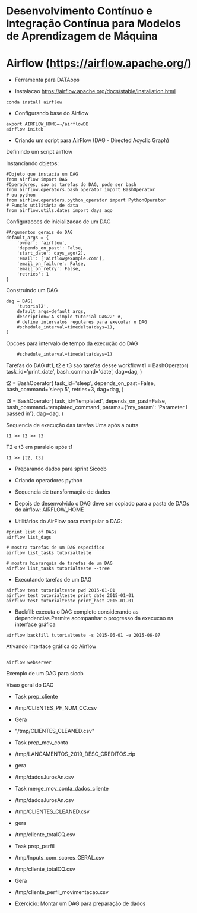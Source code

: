 # Desenvolvimento Contínuo e Integração Contínua para Modelos de Aprendizagem de Máquina

# Airflow (https://airflow.apache.org/)
* Ferramenta para DATAops

* Instalacao https://airflow.apache.org/docs/stable/installation.html

```
conda install airflow
```

* Configurando base do Airflow

```
export AIRFLOW_HOME=~/airflowDB
airflow initdb
```

* Criando um script para AirFlow (DAG - Directed Acyclic Graph)


Definindo um script airflow 

Instanciando objetos:

```
#Objeto que instacia um DAG
from airflow import DAG
#Operadores, sao as tarefas do DAG, pode ser bash
from airflow.operators.bash_operator import BashOperator
# ou python
from airflow.operators.python_operator import PythonOperator
# Função utilitária de data
from airflow.utils.dates import days_ago
```

Configuracoes de inicializacao de um DAG

```
#Argumentos gerais do DAG
default_args = {
    'owner': 'airflow',
    'depends_on_past': False,
    'start_date': days_ago(2),
    'email': ['airflow@example.com'],
    'email_on_failure': False,
    'email_on_retry': False,
    'retries': 1
}
```

Construindo um DAG
```
dag = DAG(
    'tutorial2',
    default_args=default_args,
    description='A simple tutorial DAG22' #,
    # define intervalos regulares para executar o DAG
    #schedule_interval=timedelta(days=1),
)
```

Opcoes para intervalo de tempo da execução do DAG
```
    #schedule_interval=timedelta(days=1)
```

Tarefas do DAG
#t1, t2 e t3 sao tarefas desse workflow
t1 = BashOperator(
    task_id='print_date',
    bash_command='date',
    dag=dag,
)

t2 = BashOperator(
    task_id='sleep',
    depends_on_past=False,
    bash_command='sleep 5',
    retries=3,
    dag=dag,
)

t3 = BashOperator(
    task_id='templated',
    depends_on_past=False,
    bash_command=templated_command,
    params={'my_param': 'Parameter I passed in'},
    dag=dag,
)

Sequencia de execução das tarefas
Uma após a outra
```
t1 >> t2 >> t3 
```

T2 e t3 em paralelo após t1
```
t1 >> [t2, t3] 
```

* Preparando dados para sprint Sicoob

* Criando operadores python

* Sequencia de transformação de dados

* Depois de desenvolvido o DAG deve ser copiado para a pasta de DAGs do airflow: AIRFLOW_HOME

* Utilitários do AirFlow para manipular o DAG:
```
#print list of DAGs
airflow list_dags

# mostra tarefas de um DAG especifico
airflow list_tasks tutorialteste

# mostra hierarquia de tarefas de um DAG
airflow list_tasks tutorialteste --tree
```

* Executando tarefas de um DAG
```
airflow test tutorialteste pwd 2015-01-01
airflow test tutorialteste print_date 2015-01-01
airflow test tutorialteste print_host 2015-01-01

```
* Backfill: executa o DAG completo considerando as dependencias.Permite acompanhar o progresso da execucao na interface gráfica

```
airflow backfill tutorialteste -s 2015-06-01 -e 2015-06-07
```

Ativando interface gráfica do Airflow
```

airflow webserver
```

Exemplo de um DAG para sicob

Visao geral do DAG

* Task prep_cliente 
* /tmp/CLIENTES_PF_NUM_CC.csv
* Gera
* "/tmp/CLIENTES_CLEANED.csv"

* Task prep_mov_conta
* /tmp/LANCAMENTOS_2019_DESC_CREDITOS.zip
* gera
* /tmp/dadosJurosAn.csv


* Task merge_mov_conta_dados_cliente
* /tmp/dadosJurosAn.csv
* /tmp/CLIENTES_CLEANED.csv
* gera 
* /tmp/cliente_totalCQ.csv

* Task  prep_perfil
* /tmp/Inputs_com_scores_GERAL.csv
* /tmp/cliente_totalCQ.csv
* Gera
* /tmp/cliente_perfil_movimentacao.csv

* Exercício: Montar um DAG para preparação de dados

